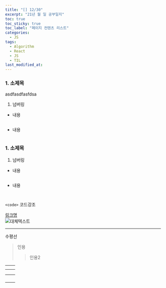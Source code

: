 ```yaml
---
title: "[] 12/30"
excerpt: "21년 월 일 공부일지"
toc: true
toc_sticky: true
toc_label: "페이지 컨텐츠 리스트"
categories:
  - JS
tags:
  - Algorithm
  - React
  - JS
  - TIL
last_modified_at:
---
```


### **1. 소제목**

asdfasdfasfdsa

1. 넘버링

- 내용

```javascript

```

- 내용

```javascript

```

### **1. 소제목**

1. 넘버링

- 내용

```javascript

```

- 내용

```javascript

```

```javascript

```

`<code>` 코드강조

[링크명](링크주소)  
![대체텍스트](이미지주소)

---

수평선

> 인용
>
> > 인용2

|     |     |
| --- | --- |
|     |     |
|     |     |

|     |     |
| --- | --- |
|     |     |
|     |     |
|     |     |
|     |     |
